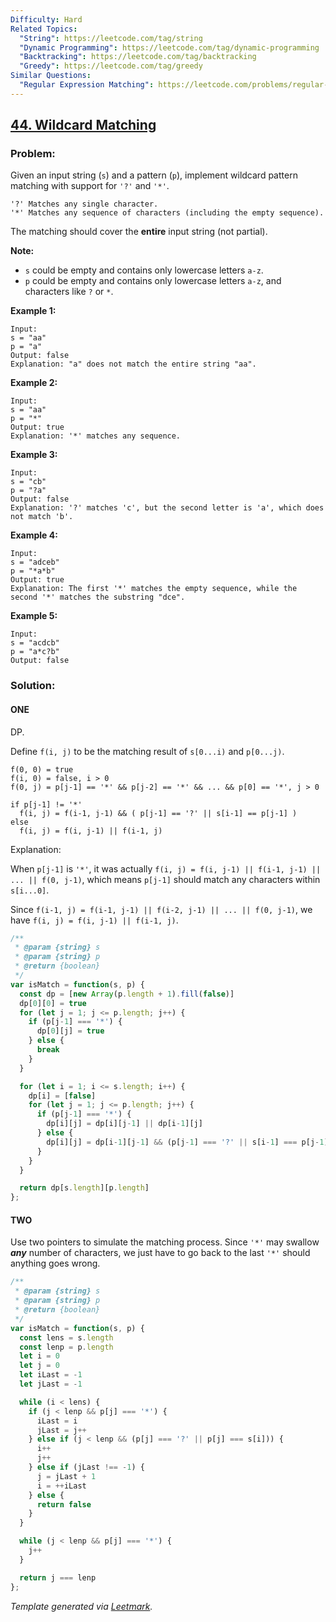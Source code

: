 ```yaml
---
Difficulty: Hard
Related Topics:
  "String": https://leetcode.com/tag/string
  "Dynamic Programming": https://leetcode.com/tag/dynamic-programming
  "Backtracking": https://leetcode.com/tag/backtracking
  "Greedy": https://leetcode.com/tag/greedy
Similar Questions:
  "Regular Expression Matching": https://leetcode.com/problems/regular-expression-matching
---
```


## [44. Wildcard Matching](https://leetcode.com/problems/wildcard-matching/description/)

### Problem:

Given an input string (`s`) and a pattern (`p`), implement wildcard pattern matching with support for `'?'` and `'*'`.

```
'?' Matches any single character.
'*' Matches any sequence of characters (including the empty sequence).
```

The matching should cover the **entire** input string (not partial).

**Note:**

- `s` could be empty and contains only lowercase letters `a-z`.
- `p` could be empty and contains only lowercase letters `a-z`, and characters like `?` or `*`.

**Example 1:**

```
Input:
s = "aa"
p = "a"
Output: false
Explanation: "a" does not match the entire string "aa".
```

**Example 2:**

```
Input:
s = "aa"
p = "*"
Output: true
Explanation: '*' matches any sequence.
```

**Example 3:**

```
Input:
s = "cb"
p = "?a"
Output: false
Explanation: '?' matches 'c', but the second letter is 'a', which does not match 'b'.
```

**Example 4:**

```
Input:
s = "adceb"
p = "*a*b"
Output: true
Explanation: The first '*' matches the empty sequence, while the second '*' matches the substring "dce".
```

**Example 5:**

```
Input:
s = "acdcb"
p = "a*c?b"
Output: false
```

### Solution:

#### ONE

DP.

Define `f(i, j)` to be the matching result of `s[0...i)` and `p[0...j)`.

```
f(0, 0) = true
f(i, 0) = false, i > 0
f(0, j) = p[j-1] == '*' && p[j-2] == '*' && ... && p[0] == '*', j > 0

if p[j-1] != '*'
  f(i, j) = f(i-1, j-1) && ( p[j-1] == '?' || s[i-1] == p[j-1] )
else
  f(i, j) = f(i, j-1) || f(i-1, j)
```

Explanation:

When `p[j-1]` is `'*'`, it was actually `f(i, j) = f(i, j-1) || f(i-1, j-1) || ... || f(0, j-1)`, which means `p[j-1]` should match any characters within `s[i...0]`.

Since `f(i-1, j) = f(i-1, j-1) || f(i-2, j-1) || ... || f(0, j-1)`, we have `f(i, j) = f(i, j-1) || f(i-1, j)`.

```javascript
/**
 * @param {string} s
 * @param {string} p
 * @return {boolean}
 */
var isMatch = function(s, p) {
  const dp = [new Array(p.length + 1).fill(false)]
  dp[0][0] = true
  for (let j = 1; j <= p.length; j++) {
    if (p[j-1] === '*') {
      dp[0][j] = true
    } else {
      break
    }
  }

  for (let i = 1; i <= s.length; i++) {
    dp[i] = [false]
    for (let j = 1; j <= p.length; j++) {
      if (p[j-1] === '*') {
        dp[i][j] = dp[i][j-1] || dp[i-1][j]
      } else {
        dp[i][j] = dp[i-1][j-1] && (p[j-1] === '?' || s[i-1] === p[j-1])
      }
    }
  }

  return dp[s.length][p.length]
};
```

#### TWO

Use two pointers to simulate the matching process. Since `'*'` may swallow ***any*** number of characters, we just have to go back to the last `'*'` should anything goes wrong.

```javascript
/**
 * @param {string} s
 * @param {string} p
 * @return {boolean}
 */
var isMatch = function(s, p) {
  const lens = s.length
  const lenp = p.length
  let i = 0
  let j = 0
  let iLast = -1
  let jLast = -1

  while (i < lens) {
    if (j < lenp && p[j] === '*') {
      iLast = i
      jLast = j++
    } else if (j < lenp && (p[j] === '?' || p[j] === s[i])) {
      i++
      j++
    } else if (jLast !== -1) {
      j = jLast + 1
      i = ++iLast
    } else {
      return false
    }
  }

  while (j < lenp && p[j] === '*') {
    j++
  }

  return j === lenp
};
```


*Template generated via [Leetmark](https://github.com/crimx/crx-leetmark).*

